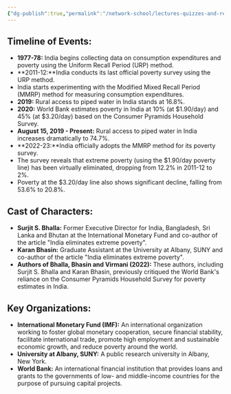 ```yaml
---
{"dg-publish":true,"permalink":"/network-school/lectures-quizzes-and-references/briefs-timelines-and-study-guides/indian-history/indian-history-india-eliminates-extreme-poverty-timeline/"}
---
```




## Timeline of Events:

- **1977-78:** India begins collecting data on consumption expenditures and poverty using the Uniform Recall Period (URP) method.
- **2011-12:**India conducts its last official poverty survey using the URP method.
- India starts experimenting with the Modified Mixed Recall Period (MMRP) method for measuring consumption expenditures.
- **2019:** Rural access to piped water in India stands at 16.8%.
- **2020:** World Bank estimates poverty in India at 10% (at $1.90/day) and 45% (at $3.20/day) based on the Consumer Pyramids Household Survey.
- **August 15, 2019 - Present:** Rural access to piped water in India increases dramatically to 74.7%.
- **2022-23:**India officially adopts the MMRP method for its poverty survey.
- The survey reveals that extreme poverty (using the $1.90/day poverty line) has been virtually eliminated, dropping from 12.2% in 2011-12 to 2%.
- Poverty at the $3.20/day line also shows significant decline, falling from 53.6% to 20.8%.

## Cast of Characters:

- **Surjit S. Bhalla:** Former Executive Director for India, Bangladesh, Sri Lanka and Bhutan at the International Monetary Fund and co-author of the article "India eliminates extreme poverty".
- **Karan Bhasin:** Graduate Assistant at the University at Albany, SUNY and co-author of the article "India eliminates extreme poverty".
- **Authors of Bhalla, Bhasin and Virmani (2022):** These authors, including Surjit S. Bhalla and Karan Bhasin, previously critiqued the World Bank's reliance on the Consumer Pyramids Household Survey for poverty estimates in India.

## Key Organizations:

- **International Monetary Fund (IMF):** An international organization working to foster global monetary cooperation, secure financial stability, facilitate international trade, promote high employment and sustainable economic growth, and reduce poverty around the world.
- **University at Albany, SUNY:** A public research university in Albany, New York.
- **World Bank:** An international financial institution that provides loans and grants to the governments of low- and middle-income countries for the purpose of pursuing capital projects.